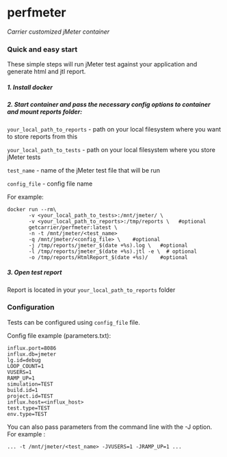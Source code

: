 # perfmeter
*Carrier customized jMeter container*

### Quick and easy start
These simple steps will run jMeter test against your application and generate html and jtl report.

##### 1. Install docker

##### 2. Start container and pass the necessary config options to container and mount reports folder:
`your_local_path_to_reports` - path on your local filesystem where you want to store reports from this 

`your_local_path_to_tests` - path on your local filesystem where you store jMeter tests

`test_name` - name of the jMeter test file that will be run

`config_file` - config file name

For example:

``` 
docker run --rm\
       -v <your_local_path_to_tests>:/mnt/jmeter/ \
       -v <your_local_path_to_reports>:/tmp/reports \   #optional
       getcarrier/perfmeter:latest \
       -n -t /mnt/jmeter/<test_name> 
       -q /mnt/jmeter/<config_file> \    #optional
       -j /tmp/reports/jmeter_$(date +%s).log \   #optional
       -l /tmp/reports/jmeter_$(date +%s).jtl -e \  # optional
       -o /tmp/reports/HtmlReport_$(date +%s)/    #optional
```

##### 3. Open test report
Report is located in your `your_local_path_to_reports` folder

### Configuration
Tests can be configured using `config_file` file.

Config file example (parameters.txt):

```
influx.port=8086
influx.db=jmeter
lg.id=debug
LOOP_COUNT=1
VUSERS=1
RAMP_UP=1
simulation=TEST
build.id=1
project.id=TEST
influx.host=<influx_host>
test.type=TEST
env.type=TEST
```


You can also pass parameters from the command line with the -J option. For example :
```
... -t /mnt/jmeter/<test_name> -JVUSERS=1 -JRAMP_UP=1 ...
```
